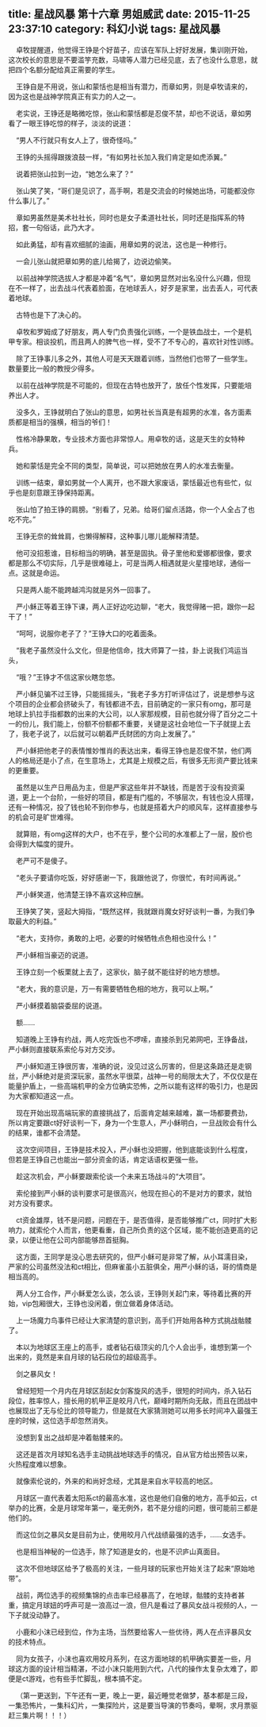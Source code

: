 title: 星战风暴 第十六章 男姐威武
date: 2015-11-25 23:37:10
category: 科幻小说
tags: 星战风暴
---
&nbsp;&nbsp;&nbsp;&nbsp;卓牧提醒道，他觉得王铮是个好苗子，应该在军队上好好发展，集训刚开始，这次校长的意思是不要滥竽充数，马啸等人潜力已经见底，去了也没什么意思，就把四个名额分配给真正需要的学生。

&nbsp;&nbsp;&nbsp;&nbsp;王铮自是不用说，张山和蒙恬也是相当有潜力，而章如男，则是卓牧请来的，因为这也是战神学院真正有实力的人之一。

&nbsp;&nbsp;&nbsp;&nbsp;老实说，王铮还是略微吃惊，张山和蒙恬都是忍俊不禁，却也不说话，章如男看了一眼王铮吃惊的样子，淡淡的说道：

&nbsp;&nbsp;&nbsp;&nbsp;“男人不行就只有女人上了，很奇怪吗。”

&nbsp;&nbsp;&nbsp;&nbsp;王铮的头摇得跟拨浪鼓一样，“有如男社长加入我们肯定是如虎添翼。”

&nbsp;&nbsp;&nbsp;&nbsp;说着把张山拉到一边，“她怎么来了？”

&nbsp;&nbsp;&nbsp;&nbsp;张山笑了笑，“哥们是见识了，高手啊，若是交流会的时候她出场，可能都没你什么事儿了。”

&nbsp;&nbsp;&nbsp;&nbsp;章如男虽然是美术社社长，同时也是女子柔道社社长，同时还是指挥系的特招，套一句俗话，此乃大才。

&nbsp;&nbsp;&nbsp;&nbsp;如此勇猛，却有喜欢细腻的油画，用章如男的说法，这也是一种修行。

&nbsp;&nbsp;&nbsp;&nbsp;一会儿张山就把章如男的底儿给揭了，边说边偷笑。

&nbsp;&nbsp;&nbsp;&nbsp;以前战神学院选拔人才都是冲着“名气”，章如男显然对出名没什么兴趣，但现在不一样了，出去战斗代表着脸面，在地球丢人，好歹是家里，出去丢人，可代表着地球。

&nbsp;&nbsp;&nbsp;&nbsp;古特也是下了决心的。

&nbsp;&nbsp;&nbsp;&nbsp;卓牧和罗姆成了好朋友，两人专门负责强化训练，一个是铁血战士，一个是机甲专家。相谈投机，而且两人的脾气也一样，受不了不专心的，喜欢针对性训练。

&nbsp;&nbsp;&nbsp;&nbsp;除了王铮事儿多之外，其他人可是天天跟着训练，当然他们也带了一些学生。数量要比一般的教授少得多。

&nbsp;&nbsp;&nbsp;&nbsp;以前在战神学院是不可能的，但现在古特也放开了，放任个性发挥，只要能培养出人才。

&nbsp;&nbsp;&nbsp;&nbsp;没多久，王铮就明白了张山的意思，如男社长当真是有超男的水准，各方面素质都是相当的强横，相当的爷们！

&nbsp;&nbsp;&nbsp;&nbsp;性格冷静果敢，专业技术方面也非常惊人。用卓牧的话，这是天生的女特种兵。

&nbsp;&nbsp;&nbsp;&nbsp;她和蒙恬是完全不同的类型，简单说，可以把她放在男人的水准去衡量。

&nbsp;&nbsp;&nbsp;&nbsp;训练一结束，章如男就一个人离开，也不跟大家废话，蒙恬最近也有些忙，似乎也是刻意跟王铮保持距离。

&nbsp;&nbsp;&nbsp;&nbsp;张山怕了拍王铮的肩膀。“别看了，兄弟。给哥们留点活路，你一个人全占了也吃不完。”

&nbsp;&nbsp;&nbsp;&nbsp;王铮无奈的耸耸肩，也懒得解释，这种事儿哪儿能解释清楚。

&nbsp;&nbsp;&nbsp;&nbsp;他可没招惹谁，目标相当的明确，甚至是固执。骨子里他和爱娜都很像，要求都是那么不切实际，几乎是很难碰上，可是当两人相遇就是火星撞地球，通俗一点。这就是命运。

&nbsp;&nbsp;&nbsp;&nbsp;只是两人能不能跨越鸿沟就是另外一回事了。

&nbsp;&nbsp;&nbsp;&nbsp;严小稣正等着王铮下课，两人正好边吃边聊，“老大，我觉得赌一把，跟你一起干了！”

&nbsp;&nbsp;&nbsp;&nbsp;“呵呵，说服你老子了？”王铮大口的吃着面条。

&nbsp;&nbsp;&nbsp;&nbsp;“我老子虽然没什么文化，但是他信命，找大师算了一挂，卦上说我们鸿运当头，

&nbsp;&nbsp;&nbsp;&nbsp;“哦？”王铮才不信这家伙瞎忽悠。

&nbsp;&nbsp;&nbsp;&nbsp;严小稣见骗不过王铮，只能摇摇头，“我老子多方打听评估过了，说是想参与这个项目的企业都会挤破头了，有钱都进不去，目前确定的一家只有omg，那可是地球上扒拉手指都数的出来的大公司，以人家那规模，目前也就分得了百分之二十一的份儿，我们能上，份额不份额都不重要，关键是这社会地位一下子就提上去了，我老子说了，以后就可以朝着严氏财团的方向上发展了。”

&nbsp;&nbsp;&nbsp;&nbsp;严小稣把他老子的表情惟妙惟肖的表达出来，看得王铮也是忍俊不禁，他们两人的格局还是小了点，在生意场上，尤其是上规模之后，有很多无形资产要比钱来的更重要。

&nbsp;&nbsp;&nbsp;&nbsp;虽然是以生产日用品为主，但是严家这些年并不缺钱，而是苦于没有投资渠道，更上一个台阶，一些好的项目，都是有门槛的，不够层次，有钱也没人搭理，还有一种情况，投了钱也轮不到你参与，也就是搭着大户的顺风车，这样直接参与的机会可是旷世难得。

&nbsp;&nbsp;&nbsp;&nbsp;就算赔，有omg这样的大户，也不在乎，整个公司的水准都上了一层，股价也会得到大幅度的提升。

&nbsp;&nbsp;&nbsp;&nbsp;老严可不是傻子。

&nbsp;&nbsp;&nbsp;&nbsp;“老头子要请你吃饭，好好感谢一下，我跟他说了，你很忙，有时间再说。”

&nbsp;&nbsp;&nbsp;&nbsp;严小稣笑道，他清楚王铮不喜欢这种应酬。

&nbsp;&nbsp;&nbsp;&nbsp;王铮笑了笑，竖起大拇指，“既然这样，我就跟肖魔女好好谈判一番，为我们争取最大的利益。”

&nbsp;&nbsp;&nbsp;&nbsp;“老大，支持你，勇敢的上吧，必要的时候牺牲点色相也没什么！”

&nbsp;&nbsp;&nbsp;&nbsp;严小稣相当豪迈的说道。

&nbsp;&nbsp;&nbsp;&nbsp;王铮立刻一个板栗就上去了，这家伙，脑子就不能往好的地方想想。

&nbsp;&nbsp;&nbsp;&nbsp;“老大，我的意识是，万一有需要牺牲色相的地方，我可以上啊。”

&nbsp;&nbsp;&nbsp;&nbsp;严小稣摸着脑袋委屈的说道。

&nbsp;&nbsp;&nbsp;&nbsp;额……

&nbsp;&nbsp;&nbsp;&nbsp;知道晚上王铮有约战，两人吃完饭也不啰嗦，直接杀到兄弟网吧，王铮备战，严小稣则直接联系索伦与对方交涉。

&nbsp;&nbsp;&nbsp;&nbsp;严小稣知道王铮很厉害，准确的说，没见过这么厉害的，但是这条路还是走钢丝，严小稣绝对是资深玩家，虽然水平很菜，战神一号的局限太大了，不仅仅是在能量护盾上，一些高端机甲的全方位确实恐怖，之所以能有这样的吸引力，也是因为大家都知道这一点。

&nbsp;&nbsp;&nbsp;&nbsp;现在开始出现高端玩家的直接挑战了，后面肯定越来越难，赢一场都要费劲，所以肯定要跟ct好好谈判一下，身为一个生意人，严小稣明白，一旦战败会有什么的结果，谁都不会清楚。

&nbsp;&nbsp;&nbsp;&nbsp;这次空间项目，王铮是技术投入，严小稣也没把握，他到底能谈到什么程度，但若是王铮自己也能出一部分资金的话，肯定话语权更强一些。

&nbsp;&nbsp;&nbsp;&nbsp;趁这次机会，严小稣要跟索伦谈一个未来五场战斗的“大项目”。

&nbsp;&nbsp;&nbsp;&nbsp;索伦接到严小稣的谈判要求可是很高兴，他现在担心的不是对方的要求，就怕对方没有要求。

&nbsp;&nbsp;&nbsp;&nbsp;ct资金雄厚，钱不是问题，问题在于，是否值得，是否能够推广ct，同时扩大影响力，就索伦个人而言，他更看重，自己所负责的这个区域，能不能创造更高的记录，以便让他在公司内部能够昂首挺胸。

&nbsp;&nbsp;&nbsp;&nbsp;这方面，王同学是没心思去研究的，但严小稣可是非常了解，从小耳濡目染，严家的公司虽然没法和ct相比，但麻雀虽小五脏俱全，用严小稣的话，哥的情商是相当高的。

&nbsp;&nbsp;&nbsp;&nbsp;两人分工合作，严小稣爱怎么谈，怎么谈，王铮则关起门来，等待着比赛的开始，vip包厢很大，王铮也没闲着，倒立做着身体活动。

&nbsp;&nbsp;&nbsp;&nbsp;上一场魔力鸟事件已经让大家清楚的意识到，高手们开始用各种方式挑战骷髅了。

&nbsp;&nbsp;&nbsp;&nbsp;本以为地球区王座上的高手，或者钻石级顶尖的几个人会出手，谁想到第一个出来的，竟然是来自月球的钻石段位的超级高手。

&nbsp;&nbsp;&nbsp;&nbsp;剑之暴风女！

&nbsp;&nbsp;&nbsp;&nbsp;曾经短短一个月内在月球区刮起女剑客旋风的选手，很短的时间内，杀入钻石段位，胜率惊人，擅长用的机甲正是皎月八代，巅峰时期所向无敌，而且在团战中也展现出了无与伦比的领导能力，但是就在大家猜测她可以用多长时间冲入最强王座的时候，这位选手却忽然消失。

&nbsp;&nbsp;&nbsp;&nbsp;没想到复出之战却是冲着骷髅来的。

&nbsp;&nbsp;&nbsp;&nbsp;这还是首次月球知名选手主动挑战地球选手的情况，自从官方给出预告以来，火热程度难以想象。

&nbsp;&nbsp;&nbsp;&nbsp;就像索伦说的，外来的和尚好念经，尤其是来自水平较高的地区。

&nbsp;&nbsp;&nbsp;&nbsp;月球区一直代表着太阳系ct的最高水准，这也是他们自傲的地方，高手如云，ct举办的比赛，全是月球常年第一，毫无例外，若不是分组的问题，很可能前三都是他们的。

&nbsp;&nbsp;&nbsp;&nbsp;而这位剑之暴风女是目前为止，使用皎月八代战绩最强的选手，……女选手。

&nbsp;&nbsp;&nbsp;&nbsp;也是相当神秘的一位选手，除了知道是女的，也是不识庐山真面目。

&nbsp;&nbsp;&nbsp;&nbsp;这次不但地球区给予了极高的关注，一些月球的玩家也开始关注了起来“原始地带”。

&nbsp;&nbsp;&nbsp;&nbsp;战前，两位选手的视频集锦的点击率已经暴高了，在地球，骷髅的支持者甚重，搞定月球妞的呼声可是一浪高过一浪，但凡是看过了暴风女战斗视频的人，一下子就没动静了。

&nbsp;&nbsp;&nbsp;&nbsp;小鹿和小沫已经到位，作为主场，当然要给客人一些优待，两人在点评暴风女的技术特点。

&nbsp;&nbsp;&nbsp;&nbsp;同为女孩子，小沫也喜欢用皎月系列，在这方面地球的机甲确实要差一些，月球这方面的设计相当精湛，不过小沫只能用到六代，八代的操作太复杂太难了，即便是ct游戏，也有些手忙脚乱，根本搞不定。

&nbsp;&nbsp;&nbsp;&nbsp;（第一更送到，下午还有一更，晚上一更，最近睡觉老做梦，基本都是三段，一集恐怖片，一集科幻片，一集探险片，这是要当导演的节奏吗，晕啊，求月票驱赶三集片啊！！！）